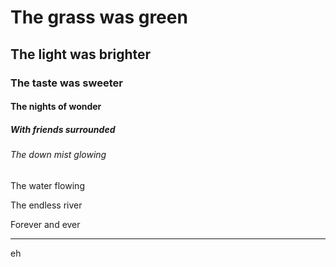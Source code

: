 # The grass was green 

## The light was brighter

### The taste was sweeter

#### The nights of wonder

##### With friends surrounded

###### The down mist glowing

The water flowing

The endless river

Forever and ever

----

eh